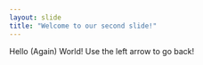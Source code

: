 ```yaml
---
layout: slide
title: "Welcome to our second slide!"
---
```

Hello (Again) World!
Use the left arrow to go back!
